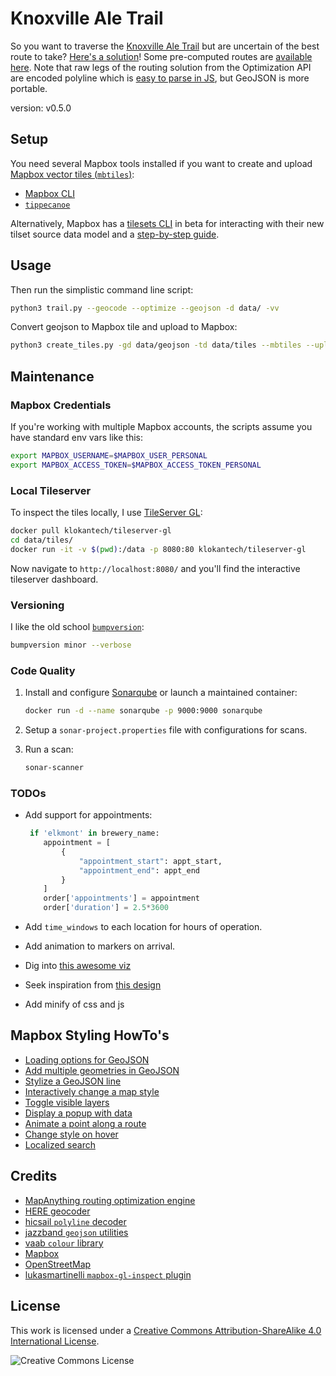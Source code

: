 # Knoxville Ale Trail

So you want to traverse the [Knoxville Ale Trail](https://knoxvillebrewers.com/ale-trail/) but are uncertain of the best route to take? [Here's a solution](https://www.kcavagnolo.com/knoxville_ale_trail/)! Some pre-computed routes are [available here](/data/geojson). Note that raw legs of the routing solution from the Optimization API are encoded polyline which is [easy to parse in JS](https://github.com/mapbox/polyline), but GeoJSON is more portable.

version: v0.5.0

## Setup

You need several Mapbox tools installed if you want to create and upload [Mapbox vector tiles (`mbtiles`)](https://docs.mapbox.com/vector-tiles/reference/):

- [Mapbox CLI](https://github.com/mapbox/mapbox-cli-py)
- [`tippecanoe`](https://github.com/mapbox/tippecanoe)

Alternatively, Mapbox has a [tilesets CLI](https://github.com/mapbox/tilesets-cli) in beta for interacting with their new tilset source data model and a [step-by-step guide](https://docs.mapbox.com/help/tutorials/get-started-tilesets-api-and-cli/).

## Usage

Then run the simplistic command line script:

```bash
python3 trail.py --geocode --optimize --geojson -d data/ -vv
```

Convert geojson to Mapbox tile and upload to Mapbox:

```sh
python3 create_tiles.py -gd data/geojson -td data/tiles --mbtiles --upload -vv
```

## Maintenance

### Mapbox Credentials

If you're working with multiple Mapbox accounts, the scripts assume you have standard env vars like this:

```bash
export MAPBOX_USERNAME=$MAPBOX_USER_PERSONAL
export MAPBOX_ACCESS_TOKEN=$MAPBOX_ACCESS_TOKEN_PERSONAL
```

### Local Tileserver

To inspect the tiles locally, I use [TileServer GL](https://tileserver.readthedocs.io):

```sh
docker pull klokantech/tileserver-gl
cd data/tiles/
docker run -it -v $(pwd):/data -p 8080:80 klokantech/tileserver-gl
```

Now navigate to `http://localhost:8080/` and you'll find the interactive tileserver dashboard.

### Versioning

I like the old school [`bumpversion`](https://github.com/peritus/bumpversion):

```bash
bumpversion minor --verbose
```

### Code Quality

1. Install and configure [Sonarqube](https://docs.sonarqube.org/latest/) or launch a maintained container:

   ```bash
   docker run -d --name sonarqube -p 9000:9000 sonarqube
   ```

2. Setup a `sonar-project.properties` file with configurations for scans.

3. Run a scan:

   ```bash
   sonar-scanner
   ```

### TODOs

- Add support for appointments:

  ```python
   if 'elkmont' in brewery_name:
      appointment = [
          {
              "appointment_start": appt_start,
              "appointment_end": appt_end
          }
      ]
      order['appointments'] = appointment
      order['duration'] = 2.5*3600
  ```

- Add `time_windows` to each location for hours of operation.
- Add animation to markers on arrival.
- Dig into [this awesome viz](https://github.com/chriswhong/nyctaxi)
- Seek inspiration from [this design](https://demos.mapbox.com/vt_polygons)
- Add minify of css and js

## Mapbox Styling HowTo's

- [Loading options for GeoJSON](https://docs.mapbox.com/help/troubleshooting/working-with-large-geojson-data/)
- [Add multiple geometries in GeoJSON](https://docs.mapbox.com/mapbox-gl-js/example/multiple-geometries/)
- [Stylize a GeoJSON line](https://docs.mapbox.com/mapbox-gl-js/example/geojson-line/)
- [Interactively change a map style](https://docs.mapbox.com/mapbox-gl-js/example/setstyle/)
- [Toggle visible layers](https://docs.mapbox.com/mapbox-gl-js/example/toggle-layers/)
- [Display a popup with data](https://docs.mapbox.com/mapbox-gl-js/example/popup-on-click/)
- [Animate a point along a route](https://docs.mapbox.com/mapbox-gl-js/example/animate-point-along-route/)
- [Change style on hover](https://docs.mapbox.com/mapbox-gl-js/example/hover-styles/)
- [Localized search](https://docs.mapbox.com/mapbox-gl-js/example/mapbox-gl-geocoder-limit-region/)

## Credits

- [MapAnything routing optimization engine](https://developer.mapanything.com/)
- [HERE geocoder](https://developer.here.com/documentation/geocoder/dev_guide/topics/what-is.html)
- [hicsail `polyline` decoder](https://github.com/hicsail/polyline)
- [jazzband `geojson` utilities](https://github.com/jazzband/geojson)
- [vaab `colour` library](https://github.com/vaab/colour)
- [Mapbox](https://www.mapbox.com/about/maps/)
- [OpenStreetMap](http://www.openstreetmap.org/about/)
- [lukasmartinelli `mapbox-gl-inspect` plugin](https://github.com/lukasmartinelli/mapbox-gl-inspect)

## License

This work is licensed under a [Creative Commons Attribution-ShareAlike 4.0 International License](LICENSE).

![Creative Commons License](https://i.creativecommons.org/l/by-sa/4.0/88x31.png "license")
